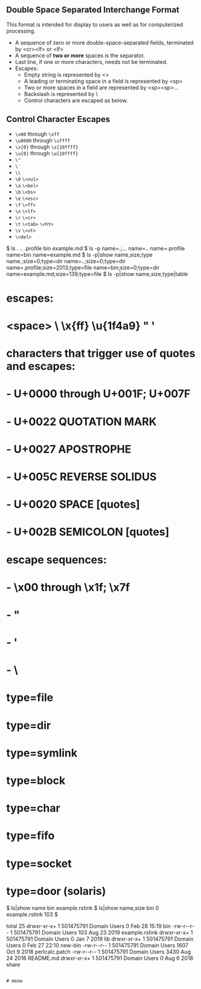 ## Double Space Separated Interchange Format

This format is intended for display to users as well as for computerized processing.

-   A sequence of zero or more double-space-separated fields, terminated by \<cr>\<lf> or \<lf>
-   A sequence of **two or more** spaces is the separator.
-   Last line, if one or more characters, needs not be terminated.
-   Escapes:
    -   Empty string is represented by \<>
    -   A leading or terminating space in a field is represented by \<sp>
    -   Two or more spaces in a field are represented by \<sp>\<sp>...
    -   Backslash is represented by \\
    -   Control characters are escaped as below.

## Control Character Escapes

-   `\x00` through `\xff`
-   `\u0000` through `\uffff`
-   `\x{0}` through `\x{10ffff}`
-   `\u{0}` through `\u{10ffff}`
-   `\"`
-   `` \` ``
-   `\\`
-   `\0`  `\<nul>`
-   `\a`  `\<bel>`
-   `\b`  `\<bs>`
-   `\e`  `\<esc>`
-   `\f`  `\<ff>`
-   `\n`  `\<lf>`
-   `\r`  `\<cr>`
-   `\t`  `\<tab>`  `\<ht>`
-   `\v`  `\<vt>`
-   `\<del>`

$ ls
.
..
.profile
bin
example.md
$ ls -p
name=.;...
name=..
name=.profile
name=bin
name=example.md
$ ls -p|show name,size,type
name.;size=0;type=dir
name=..;size=0;type=dir
name=.profile;size=2013;type=file
name=bin;size=0;type=dir
name=example.md;size=139;type=file
$ ls -p|show name,size,type|table



# escapes:
# \<space> \\ \x{ff} \u{1f4a9} \" \'
# characters that trigger use of quotes and escapes:
#   - U+0000 through U+001F; U+007F
#   - U+0022 QUOTATION MARK
#   - U+0027 APOSTROPHE
#   - U+005C REVERSE SOLIDUS
#   - U+0020 SPACE [quotes]
#   - U+002B SEMICOLON [quotes]
# escape sequences:
#   - \x00 through \x1f; \x7f
#   - \"
#   - \'
#   - \\

# type=file
# type=dir
# type=symlink
# type=block
# type=char
# type=fifo
# type=socket
# type=door (solaris)


$ ls|show name
bin
example.rstink
$ ls|show name,size
bin  0
example.rstink  103
$

total 25
drwxr-xr-x+ 1 501475791 Domain Users    0 Feb 28 15:19 bin
-rw-r--r--  1 501475791 Domain Users  103 Aug 23  2019 example.rstink
drwxr-xr-x+ 1 501475791 Domain Users    0 Jan  7  2019 lib
drwxr-xr-x+ 1 501475791 Domain Users    0 Feb 27 22:10 new-bin
-rw-r--r--  1 501475791 Domain Users 1607 Oct  9  2018 perlcalc.patch
-rw-r--r--  1 501475791 Domain Users 3430 Aug 24  2018 README.md
drwxr-xr-x+ 1 501475791 Domain Users    0 Aug  6  2018 share

```

# meow
